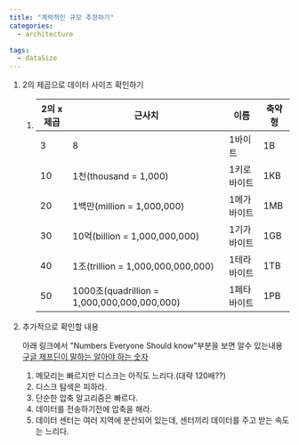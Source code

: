 ```yaml
---
title: "계략적인 규모 추정하기"
categories:
  - architecture

tags:
  - dataSize
---
```


1. 2의 제곱으로 데이터 사이즈 확인하기

   1. | 2의 x제곱 | 근사치                                      | 이름        | 축약형 |
      | --------- | ------------------------------------------- | ----------- | ------ |
      | 3         | 8                                           | 1바이트     | 1B     |
      | 10        | 1천(thousand = 1,000)                       | 1키로바이트 | 1KB    |
      | 20        | 1백만(million = 1,000,000)                  | 1메가바이트 | 1MB    |
      | 30        | 10억(billion = 1,000,000,000)               | 1기가바이트 | 1GB    |
      | 40        | 1조(trillion = 1,000,000,000,000)           | 1테라바이트 | 1TB    |
      | 50        | 1000조(quadrillion = 1,000,000,000,000,000) | 1페타바이트 | 1PB    |

2. 추가적으로 확인할 내용

   아래 링크에서 "Numbers Everyone Should know"부분을 보면 알수 있는내용 [구글 제프딘이 말하는 알아야 하는 숫자](http://highscalability.com/blog/2011/1/26/google-pro-tip-use-back-of-the-envelope-calculations-to-choo.html)

   1. 메모리는 빠르지만 디스크는 아직도 느리다.(대략 120배??)
   2. 디스크 탐색은 피하라.
   3. 단순한 압축 알고리즘은 빠르다.
   4. 데이터를 전송하기전에 압축을 해라.
   5. 데이터 센터는 여러 지역에 분산되어 있는데, 센터끼리 데이터를 주고 받는 속도는 느리다.